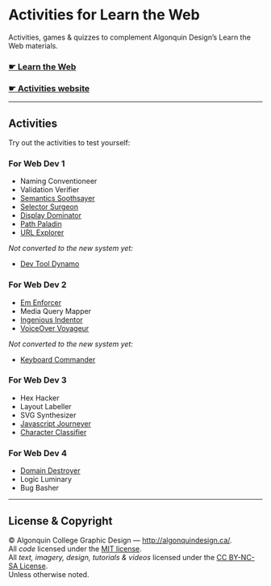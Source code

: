# Activities for Learn the Web

Activities, games & quizzes to complement Algonquin Design’s Learn the Web materials.

### [☛ Learn the Web](http://learn-the-web.algonquindesign.ca/)
### [☛ Activities website](http://activities.learn-the-web.algonquindesign.ca/)

---

## Activities

Try out the activities to test yourself:

### For Web Dev 1

- Naming Conventioneer
- Validation Verifier
- [Semantics Soothsayer](http://activities.learn-the-web.algonquindesign.ca/semantics-soothsayer/)
- [Selector Surgeon](http://activities.learn-the-web.algonquindesign.ca/selector-surgeon/)
- [Display Dominator](http://activities.learn-the-web.algonquindesign.ca/display-dominator/)
- [Path Paladin](http://activities.learn-the-web.algonquindesign.ca/path-paladin/)
- [URL Explorer](http://activities.learn-the-web.algonquindesign.ca/url-explorer/)

*Not converted to the new system yet:*

- [Dev Tool Dynamo](http://thomasjbradley.github.io/dev-tool-dynamo/)

### For Web Dev 2

- [Em Enforcer](http://activities.learn-the-web.algonquindesign.ca/em-enforcer/)
- Media Query Mapper
- [Ingenious Indentor](http://activities.learn-the-web.algonquindesign.ca/ingenious-indentor/)
- [VoiceOver Voyageur](http://activities.learn-the-web.algonquindesign.ca/voiceover-voyageur/)

*Not converted to the new system yet:*

- [Keyboard Commander](http://thomasjbradley.github.io/keyboard-commander/)

### For Web Dev 3

- Hex Hacker
- Layout Labeller
- SVG Synthesizer
- [Javascript Journeyer](http://activities.learn-the-web.algonquindesign.ca/javascript-journeyer/)
- [Character Classifier](http://activities.learn-the-web.algonquindesign.ca/character-classifier/)

### For Web Dev 4

- [Domain Destroyer](http://activities.learn-the-web.algonquindesign.ca/domain-destroyer/)
- Logic Luminary
- Bug Basher

---

## License & Copyright

© Algonquin College Graphic Design — <http://algonquindesign.ca/>.<br>
All *code* licensed under the [MIT license](LICENSE).<br>
All *text, imagery, design, tutorials & videos* licensed under the [CC BY-NC-SA License](http://creativecommons.org/licenses/by-nc-sa/4.0/).<br>
Unless otherwise noted.
